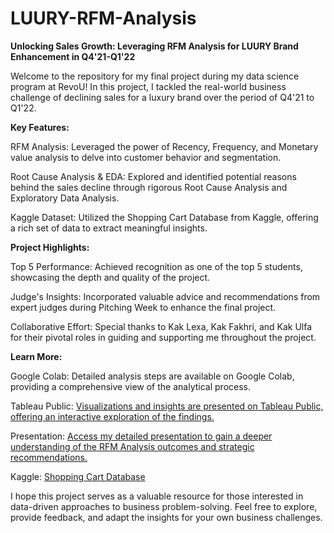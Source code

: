 # LUURY-RFM-Analysis
**Unlocking Sales Growth: Leveraging RFM Analysis for LUURY Brand Enhancement in Q4'21-Q1'22**



Welcome to the repository for my final project during my data science program at RevoU! In this project, 
I tackled the real-world business challenge of declining sales for a luxury brand over the period of Q4'21 to Q1'22.


**Key Features:**

RFM Analysis: Leveraged the power of Recency, Frequency, and Monetary value analysis to delve into customer behavior and segmentation.

Root Cause Analysis & EDA: Explored and identified potential reasons behind the sales decline through rigorous Root Cause Analysis and Exploratory Data Analysis.

Kaggle Dataset: Utilized the Shopping Cart Database from Kaggle, offering a rich set of data to extract meaningful insights.



**Project Highlights:**

Top 5 Performance: Achieved recognition as one of the top 5 students, showcasing the depth and quality of the project.

Judge's Insights: Incorporated valuable advice and recommendations from expert judges during Pitching Week to enhance the final project.

Collaborative Effort: Special thanks to Kak Lexa, Kak Fakhri, and Kak Ulfa for their pivotal roles in guiding and supporting me throughout the project.



**Learn More:**

Google Colab: Detailed analysis steps are available on Google Colab, providing a comprehensive view of the analytical 
process.

Tableau Public: [Visualizations and insights are presented on Tableau Public, offering an interactive exploration of the findings.](https://public.tableau.com/app/profile/gina.sania.putri/vizzes)

Presentation: [Access my detailed presentation to gain a deeper understanding of the RFM Analysis outcomes and strategic recommendations.](https://www.linkedin.com/posts/activity-7150453946568839168-cHnu?utm_source=share&utm_medium=member_desktop)

Kaggle: [Shopping Cart Database](https://www.kaggle.com/datasets/ruchi798/shopping-cart-database)

I hope this project serves as a valuable resource for those interested in data-driven approaches to business problem-solving. Feel free to explore, provide feedback, and adapt the insights for your own business challenges.

